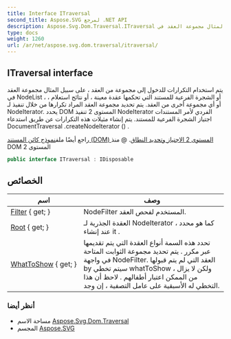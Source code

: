 ```yaml
---
title: Interface ITraversal
second_title: Aspose.SVG لمرجع .NET API
description: Aspose.Svg.Dom.Traversal.ITraversal واجهه المستخدم. يتم استخدام التكرارات للدخول إلى مجموعة من العقد  على سبيل المثال مجموعة العقد في NodeList  أو الشجرة الفرعية للمستند التي تحكمها عقدة معينة  أو نتائج استعلام  أو أي مجموعة أخرى من العقد. يتم تحديد مجموعة العقد المراد تكرارها من خلال تنفيذ لـ NodeIterator. يحدد DOM المستوى 2 تنفيذ NodeIterator الفردي لأمر المستندات اجتياز الشجرة الفرعية للمستند. يتم إنشاء مثيلات هذه التكرارات عن طريق استدعاء DocumentTraversal .createNodeIterator  .
type: docs
weight: 1260
url: /ar/net/aspose.svg.dom.traversal/itraversal/
---
```

## ITraversal interface

يتم استخدام التكرارات للدخول إلى مجموعة من العقد ، على سبيل المثال مجموعة العقد في NodeList ، أو الشجرة الفرعية للمستند التي تحكمها عقدة معينة ، أو نتائج استعلام ، أو أي مجموعة أخرى من العقد. يتم تحديد مجموعة العقد المراد تكرارها من خلال تنفيذ لـ NodeIterator. يحدد DOM المستوى 2 تنفيذ NodeIterator الفردي لأمر المستندات اجتياز الشجرة الفرعية للمستند. يتم إنشاء مثيلات هذه التكرارات عن طريق استدعاء DocumentTraversal .createNodeIterator () .

راجع أيضًا ملف[نموذج كائن المستند (DOM) المستوى 2 الاجتياز وتحديد النطاق](http://www.w3.org/TR/2000/REC-DOM-Level-2-Traversal-Range-20001113). @ منذ DOM المستوى 2

```csharp
public interface ITraversal : IDisposable
```

## الخصائص

| اسم | وصف |
| --- | --- |
| [Filter](../../aspose.svg.dom.traversal/itraversal/filter/) { get; } | NodeFilter المستخدم لفحص العقد. |
| [Root](../../aspose.svg.dom.traversal/itraversal/root/) { get; } | العقدة الجذرية لـ NodeIterator ، كما هو محدد عند إنشاء it . |
| [WhatToShow](../../aspose.svg.dom.traversal/itraversal/whattoshow/) { get; } | تحدد هذه السمة أنواع العقدة التي يتم تقديمها عبر مكرر . يتم تحديد مجموعة الثوابت المتاحة في واجهة NodeFilter. العقد التي لم يتم قبولها by سيتم تخطي whatToShow ، ولكن لا يزال من الممكن اعتبار أطفالهم . لاحظ أن هذا التخطي له الأسبقية على عامل التصفية ، إن وجد. |

### أنظر أيضا

* مساحة الاسم [Aspose.Svg.Dom.Traversal](../../aspose.svg.dom.traversal/)
* المجسم [Aspose.SVG](../../)


